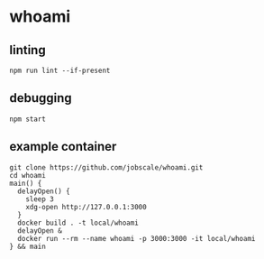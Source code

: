 # whoami

## linting

```
npm run lint --if-present
```

## debugging

```
npm start
```

## example container
```
git clone https://github.com/jobscale/whoami.git
cd whoami
main() {
  delayOpen() {
    sleep 3
    xdg-open http://127.0.0.1:3000
  }
  docker build . -t local/whoami
  delayOpen &
  docker run --rm --name whoami -p 3000:3000 -it local/whoami
} && main
```
